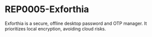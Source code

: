 # REP0005-Exforthia
Exforthia is a secure, offline desktop password and OTP manager. It prioritizes local encryption, avoiding cloud risks.
